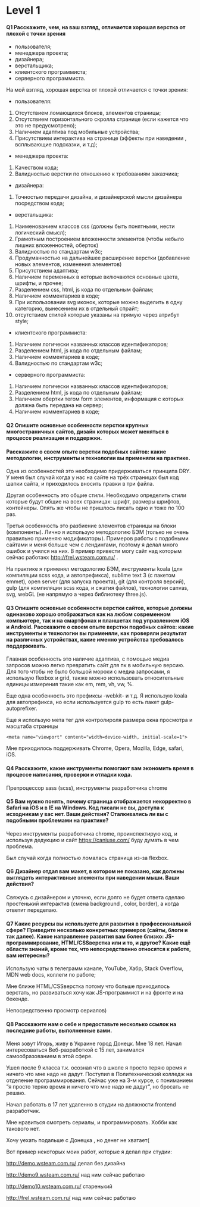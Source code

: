 #  Level 1

#### Q1 Расскажите, чем, на ваш взгляд, отличается хорошая верстка от плохой с точки зрения 
* пользователя; 
* менеджера проекта; 
* дизайнера; 
* верстальщика; 
* клиентского программиста; 
* серверного программиста. 

На мой взгляд, хорошая верстка от плохой отличается с точки зрения:
* пользователя:
1. Отсутствием ломающихся блоков, элементов страницы;
2. Отсутствием горизонтального скролла странице (если кажется что это не предусмотрено);
3. Наличием адаптива под мобильные устройства;
4. Присутствием интерактива на странице (эффекты при наведении , всплывающие подсказки, и т.д);
* менеджера проекта:
1. Качеством кода;
2. Валидностью верстки по отношению к требованиям заказчика;
* дизайнера:
1. Точностью передачи дизайна, и дизайнерской мысли дизайнера посредством кода;
* верстальщика:
1. Наименованием классов css (должны быть понятными, нести логический смысл);
2. Грамотным построением вложенности элементов (чтобы небыло лишних вложенностей, оберток)
3. Валидностью по стандартам w3c;
4. Продуманностью на дальнейшее расширение верстки (добавление новых элементов, изменения элементов)
5. Присутствием адаптива;
6. Наличием переменных в которые включаются основные цвета, шрифты, и прочее;
7. Разделением css, html, js кода по отдельным файлам;
8. Наличием комментариев в коде;
9. При использовании svg иконок, которые можно выделить в одну категорию, вынесением их в отдельный спрайт;
10. отсутствием стилей которые указаны на прямую через атрибут style;
* клиентского программиста:
1. Наличием логически названных классов идентификаторов;
2. Разделением html, js кода по отдельным файлам;
3. Наличием комментариев в коде;
4. Валидностью по стандартам w3c;
* серверного программиста:
1. Наличием логически названных классов идентификаторов;
2. Разделением html, js кода по отдельным файлам;
3. Наличием обертки тегом form элементов, информация с  которых должна быть передана на сервер;
4. Наличием комментариев в коде;

#### Q2 Опишите основные особенности верстки крупных многостраничных сайтов, дизайн которых может меняться в процессе реализации и поддержки. 

#### Расскажите о своем опыте верстки подобных сайтов: какие методологии, инструменты и технологии вы применяли на практике. 

Одна из особенностей это необходимо придерживаться принципа DRY. У меня был случай когда у нас на сайте на трёх страницах был код шапки сайта, и приходилось вносить правки в три файла.

Другая особенность это общие стили. Необходимо определить стили которые будут общие на всех страницах: шрифт, размеры шрифтов, контейнеры. Опять же чтобы не пришлось писать одно и тоже по 100 раз.

Третья особенность это разбиение элементов страницы на блоки (компоненты). Лично я использую методологию БЭМ (только не очень правильно применяю модификаторы).
Примеров работы с подобными сайтами и меня больше чем с лендингами, поэтому я делал много ошибок и учился на них. В пример привести могу сайт над которым сейчас работаю: http://frel.wsteam.com.ru/ . 

На практике я применял методологию БЭМ, инструменты koala (для компиляции scss кода, и автопрефикса), sublime text 3 (с пакетом emmet), open server (для запуска проекта), git (для контроля версий), gulp (для компиляции scss кода, и сжатия файлов), технологии canvas, svg, webGL (не напрямую а через библиотеку three.js).

#### Q3 Опишите основные особенности верстки сайтов, которые должны одинаково хорошо отображаться как на любом современном компьютере, так и на смартфонах и планшетах под управлением iOS и Android. Расскажите о своем опыте верстки подобных сайтов: какие инструменты и технологии вы применяли, как проверяли результат на различных устройствах, какие именно устройства требовалось поддерживать. 

Главная особенность это наличие адаптива, с помощью медиа запросов можно легко превратить сайт для пк в мобильную версию. Для того чтобы не было большой мороки с медиа запросами, я использую flexbox и grid, также можно использовать относительные единицы измерения такие как em, rem, vh, vw, %.

Еще одна особенность это префиксы -webkit- и т.д. Я использую koala для автопрефикса, но если используется gulp то есть пакет gulp-autoprefixer.

Еще я использую мета тег для контролироля размера окна просмотра и масштаба страницы

	<meta name="viewport" content="width=device-width, initial-scale=1">
	
Мне приходилось поддерживать Chrome, Opera, Mozilla, Edge, safari, iOS.

#### Q4 Расскажите, какие инструменты помогают вам экономить время в процессе написания, проверки и отладки кода. 

Препроцессор sass (scss), инструменты разработчика chrome

#### Q5 Вам нужно понять, почему страница отображается некорректно в Safari на iOS и в IE на Windows. Код писали не вы, доступа к исходникам у вас нет. Ваши действия? Сталкивались ли вы с подобными проблемами на практике? 

Через инструменты разработчика chrome, проинспектирую код, и используя дедукцию и сайт https://caniuse.com/ буду думать в чем проблема.

Был случай когда полностью ломалась страница из-за flexbox.

#### Q6 Дизайнер отдал вам макет, в котором не показано, как должны выглядеть интерактивные элементы при наведении мыши. Ваши действия?

Свяжусь с дизайнером и уточню, если долго не будет ответа сделаю простенький интерактив (смена background , color, border), а когда ответит переделаю. 

#### Q7 Какие ресурсы вы используете для развития в профессиональной сфере? Приведите несколько конкретных примеров (сайты, блоги и так далее). Какое направление развития вам более близко: JS-программирование, HTML/CSSверстка или и то, и другое? Какие ещё области знаний, кроме тех, что непосредственно относятся к работе, вам интересны?

Использую чаты в телеграмм канале, YouTube, Хабр, Stack Overflow, MDN web docs, коллеги по работе; 

Мне ближе HTML/CSSверстка потому что больше приходилось верстать, но развиваться хочу как JS-программист и на фронте и на бекенде.

Непосредственно просмотр сериалов)

#### Q8 Расскажите нам о себе и предоставьте несколько ссылок на последние работы, выполненные вами. 

Меня зовут Игорь, живу в Украине город Донецк. Мне 18 лет. Начал интересоваться Веб-разработкой с 15 лет, занимался самообразованием в этой сфере.

Ушел после 9 класса т.к. осознал что в школе я просто теряю время и ничего что мне надо не дадут. Поступил в Политехнический колледж на отделение программирования. Сейчас уже на 3-м курсе, с пониманием “я просто теряю время и ничего что мне надо не дадут”, но бросать не решаю. 

Начал работать в 17 лет удаленно в студии на должности frontend разработчик. 

Мне нравиться смотреть сериалы, и программировать. Хобби как такового нет.

Хочу уехать подальше с Донецка , но денег не хватает(

Вот пример некоторых моих работ, которые я делал при студии:

http://demo.wsteam.com.ru/ делал без дизайна

http://demo9.wsteam.com.ru/ над ним сейчас работаю

http://demo10.wsteam.com.ru/ старенький 

http://frel.wsteam.com.ru/ над ним сейчас работаю 



